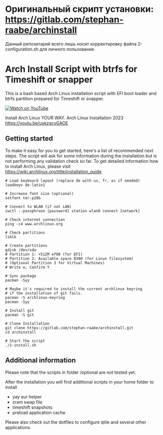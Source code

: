 # Оригинальный скрипт установки: https://gitlab.com/stephan-raabe/archinstall

Данный репозитарий всего лишь носит корректировку файла 2-configuration.sh для личного пользования.

# Arch Install Script with btrfs for Timeshift or snapper

This is a bash based Arch Linux installation script with EFI boot loader and btrfs partition prepared for Timeshift or snapper.

[![Watch on YouTube](https://img.youtube.com/vi/uskzgcyGAOE/0.jpg)](https://www.youtube.com/watch?v=uskzgcyGAOE)

Install Arch Linux YOUR WAY. Arch Linux Installation 2023
https://youtu.be/uskzgcyGAOE

## Getting started

To make it easy for you to get started, here's a list of recommended next steps. 
The script will ask for some information during the installation but is not performing any validation check so far.
To get detailed information how to install Arch Linux, please visit https://wiki.archlinux.org/title/installation_guide


```
# Load keyboard layout (replace de with us, fr, es if needed)
loadkeys de-latin1

# Increase font size (optional)
setfont ter-p20b

# Connect to WLAN (if not LAN)
iwctl --passphrase [password] station wlan0 connect [network]

# Check internet connection
ping -c4 www.archlinux.org

# Check partitions
lsblk

# Create partitions
gdisk /dev/sda
# Partition 1: +512M ef00 (for EFI)
# Partition 2: Available space 8300 (for Linux filesystem)
# (Optional Partition 3 for Virtual Machines)
# Write w, Confirm Y

# Sync package
pacman -Syy

# Maybe it's required to install the current archlinux keyring
# if the installation of git fails.
pacman -S archlinux-keyring
pacman -Syy

# Install git
pacman -S git

# Clone Installation
git clone https://gitlab.com/stephan-raabe/archinstall.git
cd archinstall

# Start the script
./1-install.sh

```

## Additional information

Please note that the scripts in folder /optional are not tested yet.

After the installation you will find additional scripts in your home folder to install

- yay aur helper
- zram swap file
- timeshift snapshots
- preload application cache

Please also check out the dotfiles to configure qtile and several other applications.

